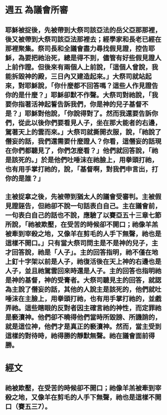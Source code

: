 # 週五 為議會所審

## 耶穌被捉後，先被帶到大祭司該亞法的岳父亞那那裡，後又被帶到大祭司該亞法那裡去；經學家和長老已經在那裡聚集。祭司長和全議會盡力尋找假見證，控告耶穌，為要把祂治死，總是得不到，儘管有好些假見證人上前作證。但後來有兩個人上前說，「這個人曾說，我能拆毀神的殿，三日內又建造起來。」大祭司就站起來，對耶穌說，「你什麼都不回答嗎？這些人作見證告你的是什麼？」耶穌卻默不作聲。大祭司對祂說，「我要你指著活神起誓告訴我們，你是神的兒子基督不是？」耶穌對他說，「你說得對了。然而我還要告訴你們，從此以後你們要看見人子，坐在那大能者的右邊，駕著天上的雲而來。」大祭司就撕開衣服，說，「祂說了僭妄的話，我們還需要什麼證人？你看，這僭妄的話現在你們都聽見了，你們怎麼看？」他們就回答說，「祂是該死的。」於是他們吐唾沫在祂臉上，用拳頭打祂，也有用手掌打祂的，說，「基督啊，對我們申言出，打你的是誰？」


## 主被捉拿之後，先被帶到猶太人的議會受審判。主被假見證誣告，但祂卻不說一句話表白自己。主在議會前，一句表白自己的話也不說，應驗了以賽亞五十三章七節所說，「祂被欺壓，在受苦的時候卻不開口；祂像羊羔被牽到宰殺之地，又像羊在剪毛的人手下無聲，祂也是這樣不開口。」只有當大祭司問主是不是神的兒子，主才回答說，祂是「人子」。主的回答指明，祂不僅在地上釘十字架以前是人子，祂復活後在天上神的右邊也是人子，並且祂駕雲回來時還是人子。主的回答也指明祂是神的基督，神的受膏者。大祭司聽見主的回答，就認為主說了僭妄的話，其他的人說主是該死的，他們就吐唾沫在主臉上，用拳頭打祂，也有用手掌打祂的，並戲弄祂。這些瞎眼的反對者因主確言祂的神性，而定罪祂是褻瀆神。他們卻不曉得他們當時所毀謗、所譏誚的，就是這位神，他們才是真正的褻瀆神。然而，當主受到這樣的對待時，祂得勝的靜默無聲。祂在議會面前得勝。


# 經文
## 祂被欺壓，在受苦的時候卻不開口；祂像羊羔被牽到宰殺之地，又像羊在剪毛的人手下無聲，祂也是這樣不開口（賽五三7）。


